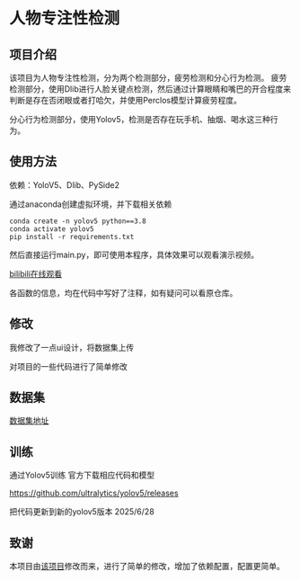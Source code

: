 # 人物专注性检测

## 项目介绍
该项目为人物专注性检测，分为两个检测部分，疲劳检测和分心行为检测。
疲劳检测部分，使用Dlib进行人脸关键点检测，然后通过计算眼睛和嘴巴的开合程度来判断是存在否闭眼或者打哈欠，并使用Perclos模型计算疲劳程度。

分心行为检测部分，使用Yolov5，检测是否存在玩手机、抽烟、喝水这三种行为。

## 使用方法
依赖：YoloV5、Dlib、PySide2

通过anaconda创建虚拟环境，并下载相关依赖

```
conda create -n yolov5 python==3.8
conda activate yolov5
pip install -r requirements.txt
```

然后直接运行main.py，即可使用本程序，具体效果可以观看演示视频。

[bilibili在线观看](https://www.bilibili.com/video/BV1MK4y1d7a8/)

各函数的信息，均在代码中写好了注释，如有疑问可以看原仓库。

## 修改

我修改了一点ui设计，将数据集上传

对项目的一些代码进行了简单修改


## 数据集

[数据集地址](https://aistudio.baidu.com/datasetdetail/80631/2)

## 训练
通过Yolov5训练
官方下载相应代码和模型

https://github.com/ultralytics/yolov5/releases

把代码更新到新的yolov5版本 2025/6/28

## 致谢

本项目由[该项目](https://github.com/JingyibySUTsoftware/Yolov5-deepsort-driverDistracted-driving-behavior-detection/tree/V1.0)修改而来，进行了简单的修改，增加了依赖配置，配置更简单。

